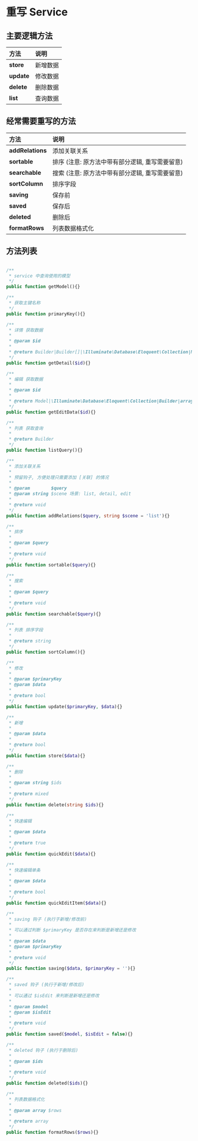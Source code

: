 # 重写 Service

## 主要逻辑方法

| 方法         | 说明   |
|:-----------|:-----|
| __store__  | 新增数据 |
| __update__ | 修改数据 |
| __delete__ | 删除数据 |
| __list__   | 查询数据 |

## 经常需要重写的方法

| 方法               | 说明                           |
|:-----------------|:-----------------------------|
| __addRelations__ | 添加关联关系                       |
| __sortable__     | 排序 (注意: 原方法中带有部分逻辑, 重写需要留意)  |
| __searchable__   | 搜索  (注意: 原方法中带有部分逻辑, 重写需要留意) |
| __sortColumn__   | 排序字段                         |
| __saving__       | 保存前                          |
| __saved__        | 保存后                          |
| __deleted__      | 删除后                          |
| __formatRows__   | 列表数据格式化                      |

## 方法列表

```php

/**
 * service 中查询使用的模型
 */
public function getModel(){}

/**
 * 获取主键名称
 */
public function primaryKey(){}

/**
 * 详情 获取数据
 *
 * @param $id
 *
 * @return Builder|Builder[]|\Illuminate\Database\Eloquent\Collection|Model|null
 */
public function getDetail($id){}

/**
 * 编辑 获取数据
 *
 * @param $id
 *
 * @return Model|\Illuminate\Database\Eloquent\Collection|Builder|array|null
 */
public function getEditData($id){}

/**
 * 列表 获取查询
 *
 * @return Builder
 */
public function listQuery(){}

/**
 * 添加关联关系
 *
 * 预留钩子, 方便处理只需要添加 [关联] 的情况
 *
 * @param        $query
 * @param string $scene 场景: list, detail, edit
 *
 * @return void
 */
public function addRelations($query, string $scene = 'list'){}

/**
 * 排序
 *
 * @param $query
 *
 * @return void
 */
public function sortable($query){}

/**
 * 搜索
 *
 * @param $query
 *
 * @return void
 */
public function searchable($query){}

/**
 * 列表 排序字段
 *
 * @return string
 */
public function sortColumn(){}

/**
 * 修改
 *
 * @param $primaryKey
 * @param $data
 *
 * @return bool
 */
public function update($primaryKey, $data){}

/**
 * 新增
 *
 * @param $data
 *
 * @return bool
 */
public function store($data){}

/**
 * 删除
 *
 * @param string $ids
 *
 * @return mixed
 */
public function delete(string $ids){}

/**
 * 快速编辑
 *
 * @param $data
 *
 * @return true
 */
public function quickEdit($data){}

/**
 * 快速编辑单条
 *
 * @param $data
 *
 * @return bool
 */
public function quickEditItem($data){}

/**
 * saving 钩子 (执行于新增/修改前)
 *
 * 可以通过判断 $primaryKey 是否存在来判断是新增还是修改
 *
 * @param $data
 * @param $primaryKey
 *
 * @return void
 */
public function saving($data, $primaryKey = ''){}

/**
 * saved 钩子 (执行于新增/修改后)
 *
 * 可以通过 $isEdit 来判断是新增还是修改
 *
 * @param $model
 * @param $isEdit
 *
 * @return void
 */
public function saved($model, $isEdit = false){}

/**
 * deleted 钩子 (执行于删除后)
 *
 * @param $ids
 *
 * @return void
 */
public function deleted($ids){}

/**
 * 列表数据格式化
 *
 * @param array $rows
 *
 * @return array
 */
public function formatRows($rows){}
```
